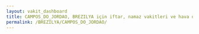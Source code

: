```yaml
---
layout: vakit_dashboard
title: CAMPOS_DO_JORDAO, BREZILYA için iftar, namaz vakitleri ve hava durumu - ilçe/eyalet seç
permalink: /BREZILYA/CAMPOS_DO_JORDAO/
---
```


<script type="text/javascript">
  var GLOBAL_COUNTRY = 'BREZILYA';
  var GLOBAL_CITY = 'CAMPOS_DO_JORDAO';
  var GLOBAL_STATE = '';
  var lat = 72;
  var lon = 21;
</script>
